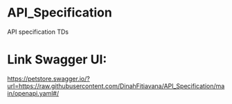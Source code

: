 # API_Specification
API specification TDs 

# Link Swagger UI:
https://petstore.swagger.io/?url=https://raw.githubusercontent.com/DinahFitiavana/API_Specification/main/openapi.yaml#/
